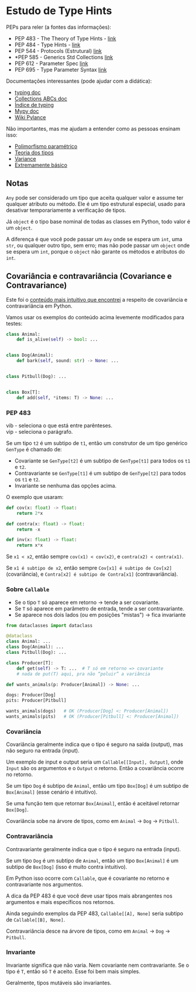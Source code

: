 # Estudo de Type Hints

PEPs para reler (a fontes das informações):

- PEP 483 - The Theory of Type Hints - [link](https://peps.python.org/pep-0483/)
- PEP 484 - Type Hints - [link](https://peps.python.org/pep-0484/)
- PEP 544 - Protocols (Estrutural) [link](https://peps.python.org/pep-0544/)
- \*PEP 585 - Generics Std Collections [link](https://peps.python.org/pep-0585/)
- PEP 612 - Parameter Spec [link](https://peps.python.org/pep-0612/)
- PEP 695 - Type Parameter Syntax [link](https://peps.python.org/pep-0695/)

Documentações interessantes (pode ajudar com a didática):

- [typing doc](https://docs.python.org/3/library/typing.html)
- [Collections ABCs doc](https://docs.python.org/3/library/typing.html)
- [Índice de typing](https://typing.python.org/en/latest/index.html)
- [Mypy doc](https://mypy.readthedocs.io/en/stable/kinds_of_types.html)
- [Wiki Pylance](https://github.com/microsoft/pylance-release/wiki/Covariance-and-Contravariance)

Não importantes, mas me ajudam a entender como as pessoas ensinam isso:

- [Polimorfismo paramétrico](https://pt.wikipedia.org/wiki/Polimorfismo_param%C3%A9trico)
- [Teoria dos tipos](https://pt.wikipedia.org/wiki/Teoria_dos_tipos)
- [Variance](https://www.youtube.com/watch?v=FdFBYUQCuHQ&t=77s&ab_channel=ChristopherOkhravi)
- [Extremamente básico](https://realpython.com/python-type-checking/)

## Notas

`Any` pode ser considerado um tipo que aceita qualquer valor e assume ter qualquer atributo ou
método. Ele é um tipo estrutural especial, usado para desativar temporariamente a verificação de
tipos.

Já `object` é o tipo base nominal de todas as classes em Python, todo valor é um `object`.

A diferença é que você pode passar um `Any` onde se espera um `int`, uma `str`, ou qualquer outro
tipo, sem erro; mas não pode passar um `object` onde se espera um `int`, porque o `object` não
garante os métodos e atributos do `int`.

## Covariância e contravariância (Covariance e Contravariance)

Este foi o
[conteúdo mais intuitivo que encontrei](https://github.com/microsoft/pylance-release/wiki/Covariance-and-Contravariance)
a respeito de covariância e contravariância em Python.

Vamos usar os exemplos do conteúdo acima levemente modificados para testes:

```python
class Animal:
    def is_alive(self) -> bool: ...


class Dog(Animal):
    def bark(self, sound: str) -> None: ...


class Pitbull(Dog): ...


class Box[T]:
    def add(self, *items: T) -> None: ...
```

### PEP 483

vib - seleciona o que está entre parênteses. \
vip - seleciona o parágrafo.

Se um tipo `t2` é um subtipo de `t1`, então um construtor de um tipo genérico `GenType` é chamado
de:

- Covariante se `GenType[t2]` é um subtipo de `GenType[t1]` para todos os `t1` e `t2`.
- Contravariante se `GenType[t1]` é um subtipo de `GenType[t2]` para todos os `t1` e `t2`.
- Invariante se nenhuma das opções acima.

O exemplo que usaram:

```python
def cov(x: float) -> float:
    return 2*x

def contra(x: float) -> float:
    return -x

def inv(x: float) -> float:
    return x*x
```

Se `x1 < x2`, então sempre `cov(x1) < cov(x2)`, e `contra(x2) < contra(x1)`.

Se `x1 é subtipo de x2`, então sempre `Cov[x1] é subtipo de Cov[x2]` (covariância), e
`Contra[x2] é subtipo de Contra[x1]` (contravariância).

### Sobre `Callable`

- Se o tipo `T` só aparece em retorno → tende a ser covariante.
- Se `T` só aparece em parâmetro de entrada, tende a ser contravariante.
- Se aparece nos dois lados (ou em posições "mistas") → fica invariante

```python
from dataclasses import dataclass

@dataclass
class Animal: ...
class Dog(Animal): ...
class Pitbull(Dog): ...

class Producer[T]:
    def get(self) -> T: ...  # T só em retorno => covariante
    # nada de put(T) aqui, pra não “poluir” a variância

def wants_animals(p: Producer[Animal]) -> None: ...

dogs: Producer[Dog]
pits: Producer[Pitbull]

wants_animals(dogs)   # OK (Producer[Dog] <: Producer[Animal])
wants_animals(pits)   # OK (Producer[Pitbull] <: Producer[Animal])
```

### Covariância

Covariância geralmente indica que o tipo é seguro na saída (output), mas não seguro na entrada
(input).

Um exemplo de input e output seria um `Callable[[Input], Output]`, onde `Input` são os argumentos
e o `Output` o retorno. Então a covariância ocorre no retorno.

Se um tipo `Dog` é subtipo de `Animal`, então um tipo `Box[Dog]` é um subtipo de `Box[Animal]`
(esse cenário é intuitivo).

Se uma função tem que retornar `Box[Animal]`, então é aceitável retornar `Box[Dog]`.

Covariância sobe na árvore de tipos, como em `Animal` -> `Dog` -> `Pitbull`.

### Contravariância

Contravariante geralmente indica que o tipo é seguro na entrada (input).

Se um tipo `Dog` é um subtipo de `Animal`, então um tipo `Box[Animal]` é um subtipo de `Box[Dog]`
(isso é muito contra intuitivo).

Em Python isso ocorre com `Callable`, que é covariante no retorno e contravariante nos argumentos.

A dica da PEP 483 é que você deve usar tipos mais abrangentes nos argumentos e mais específicos
nos retornos.

Ainda seguindo exemplos da PEP 483, `Callable[[A], None]` seria subtipo de `Callable[[B], None]`.

Contravariância desce na árvore de tipos, como em `Animal` -> `Dog` -> `Pitbull`.

### Invariante

Invariante significa que não varia. Nem covariante nem contravariante. Se o tipo é `T`, então só
`T` é aceito. Esse foi bem mais simples.

Geralmente, tipos mutáveis são invariantes.
